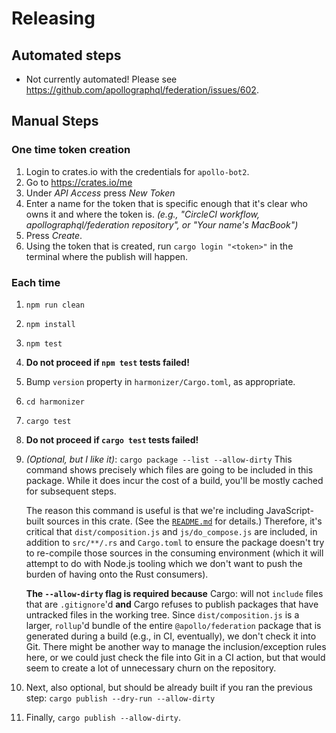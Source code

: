 # Releasing

## Automated steps

* Not currently automated! Please see https://github.com/apollographql/federation/issues/602.

## Manual Steps

### One time token creation
1. Login to crates.io with the credentials for `apollo-bot2`.
2. Go to https://crates.io/me
3. Under _API Access_ press _New Token_
4. Enter a name for the token that is specific enough that it's clear who owns it and where the token is.
   _(e.g., "CircleCI workflow, apollographql/federation repository", or "Your name's MacBook")_
5. Press _Create_.
6. Using the token that is created, run `cargo login "<token>"` in the terminal where the publish will happen.

### Each time
1. `npm run clean`
2. `npm install`
3. `npm test`
4. **Do not proceed if `npm test` tests failed!**
5. Bump `version` property in `harmonizer/Cargo.toml`, as appropriate.
6. `cd harmonizer`
7. `cargo test`
8. **Do not proceed if `cargo test` tests failed!**
9. _(Optional, but I like it)_: `cargo package --list --allow-dirty`
   This command shows precisely which files are going to be included in this package.  While it does incur the cost of a build, you'll be mostly cached for subsequent steps.

   The reason this command is useful is that we're including JavaScript-built sources in this crate.  (See the [`README.md`](./README.md) for details.)  Therefore, it's critical that `dist/composition.js` and `js/do_compose.js` are included, in addition to `src/**/.rs` and `Cargo.toml` to ensure the package doesn't try to re-compile those sources in the consuming environment (which it will attempt to do with Node.js tooling which we don't want to push the burden of having onto the Rust consumers).

   **The `--allow-dirty` flag is required because** Cargo: will not `include` files that are `.gitignore`'d **and** Cargo refuses to publish packages that have untracked files in the working tree.  Since `dist/composition.js` is a larger, `rollup`'d bundle of the entire `@apollo/federation` package that is generated during a build (e.g., in CI, eventually), we don't check it into Git.  There might be another way to manage the inclusion/exception rules here, or we could just check the file into Git in a CI action, but that would seem to create a lot of unnecessary churn on the repository.
7. Next, also optional, but should be already built if you ran the previous step: `cargo publish --dry-run --allow-dirty`
8. Finally, `cargo publish --allow-dirty`.
